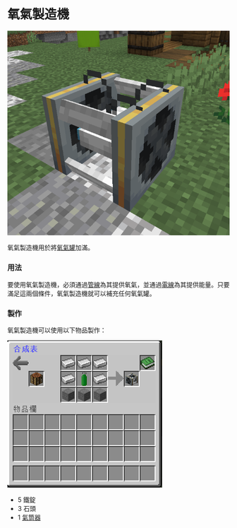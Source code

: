 # 氧氣製造機

![](<../.gitbook/assets/image (22).png>)

氧氣製造機用於將[氧氣罐](oxygen-tank.md)加滿。

### 用法

要使用氧氣製造機，必須通過[管線](Pipe.md)為其提供氧氣，並通過[電線](Wire.md)為其提供能量。只要滿足這兩個條件，氧氣製造機就可以補充任何氧氣罐。

### 製作

氧氣製造機可以使用以下物品製作：

![](<../.gitbook/assets/image (23).png>)

* 5 鐵錠
* 3 石頭
* 1 [氣筒器](oxygen-refiller.md)
